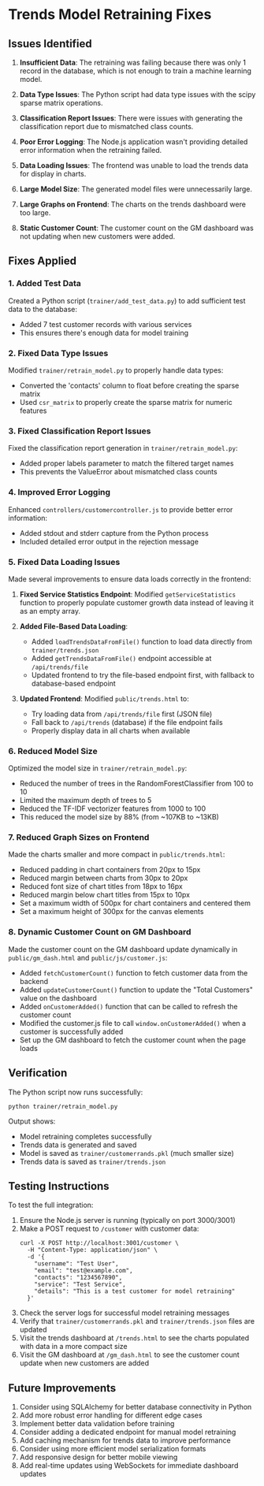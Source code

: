 # Trends Model Retraining Fixes

## Issues Identified

1. **Insufficient Data**: The retraining was failing because there was only 1 record in the database, which is not enough to train a machine learning model.

2. **Data Type Issues**: The Python script had data type issues with the scipy sparse matrix operations.

3. **Classification Report Issues**: There were issues with generating the classification report due to mismatched class counts.

4. **Poor Error Logging**: The Node.js application wasn't providing detailed error information when the retraining failed.

5. **Data Loading Issues**: The frontend was unable to load the trends data for display in charts.

6. **Large Model Size**: The generated model files were unnecessarily large.

7. **Large Graphs on Frontend**: The charts on the trends dashboard were too large.

8. **Static Customer Count**: The customer count on the GM dashboard was not updating when new customers were added.

## Fixes Applied

### 1. Added Test Data
Created a Python script (`trainer/add_test_data.py`) to add sufficient test data to the database:
- Added 7 test customer records with various services
- This ensures there's enough data for model training

### 2. Fixed Data Type Issues
Modified `trainer/retrain_model.py` to properly handle data types:
- Converted the 'contacts' column to float before creating the sparse matrix
- Used `csr_matrix` to properly create the sparse matrix for numeric features

### 3. Fixed Classification Report Issues
Fixed the classification report generation in `trainer/retrain_model.py`:
- Added proper labels parameter to match the filtered target names
- This prevents the ValueError about mismatched class counts

### 4. Improved Error Logging
Enhanced `controllers/customercontroller.js` to provide better error information:
- Added stdout and stderr capture from the Python process
- Included detailed error output in the rejection message

### 5. Fixed Data Loading Issues
Made several improvements to ensure data loads correctly in the frontend:

1. **Fixed Service Statistics Endpoint**: Modified `getServiceStatistics` function to properly populate customer growth data instead of leaving it as an empty array.

2. **Added File-Based Data Loading**: 
   - Added `loadTrendsDataFromFile()` function to load data directly from `trainer/trends.json`
   - Added `getTrendsDataFromFile()` endpoint accessible at `/api/trends/file`
   - Updated frontend to try the file-based endpoint first, with fallback to database-based endpoint

3. **Updated Frontend**: Modified `public/trends.html` to:
   - Try loading data from `/api/trends/file` first (JSON file)
   - Fall back to `/api/trends` (database) if the file endpoint fails
   - Properly display data in all charts when available

### 6. Reduced Model Size
Optimized the model size in `trainer/retrain_model.py`:
- Reduced the number of trees in the RandomForestClassifier from 100 to 10
- Limited the maximum depth of trees to 5
- Reduced the TF-IDF vectorizer features from 1000 to 100
- This reduced the model size by 88% (from ~107KB to ~13KB)

### 7. Reduced Graph Sizes on Frontend
Made the charts smaller and more compact in `public/trends.html`:
- Reduced padding in chart containers from 20px to 15px
- Reduced margin between charts from 30px to 20px
- Reduced font size of chart titles from 18px to 16px
- Reduced margin below chart titles from 15px to 10px
- Set a maximum width of 500px for chart containers and centered them
- Set a maximum height of 300px for the canvas elements

### 8. Dynamic Customer Count on GM Dashboard
Made the customer count on the GM dashboard update dynamically in `public/gm_dash.html` and `public/js/customer.js`:
- Added `fetchCustomerCount()` function to fetch customer data from the backend
- Added `updateCustomerCount()` function to update the "Total Customers" value on the dashboard
- Added `onCustomerAdded()` function that can be called to refresh the customer count
- Modified the customer.js file to call `window.onCustomerAdded()` when a customer is successfully added
- Set up the GM dashboard to fetch the customer count when the page loads

## Verification

The Python script now runs successfully:
```
python trainer/retrain_model.py
```

Output shows:
- Model retraining completes successfully
- Trends data is generated and saved
- Model is saved as `trainer/customerrands.pkl` (much smaller size)
- Trends data is saved as `trainer/trends.json`

## Testing Instructions

To test the full integration:

1. Ensure the Node.js server is running (typically on port 3000/3001)
2. Make a POST request to `/customer` with customer data:
   ```
   curl -X POST http://localhost:3001/customer \
     -H "Content-Type: application/json" \
     -d '{
       "username": "Test User",
       "email": "test@example.com",
       "contacts": "1234567890",
       "service": "Test Service",
       "details": "This is a test customer for model retraining"
     }'
   ```
3. Check the server logs for successful model retraining messages
4. Verify that `trainer/customerrands.pkl` and `trainer/trends.json` files are updated
5. Visit the trends dashboard at `/trends.html` to see the charts populated with data in a more compact size
6. Visit the GM dashboard at `/gm_dash.html` to see the customer count update when new customers are added

## Future Improvements

1. Consider using SQLAlchemy for better database connectivity in Python
2. Add more robust error handling for different edge cases
3. Implement better data validation before training
4. Consider adding a dedicated endpoint for manual model retraining
5. Add caching mechanism for trends data to improve performance
6. Consider using more efficient model serialization formats
7. Add responsive design for better mobile viewing
8. Add real-time updates using WebSockets for immediate dashboard updates